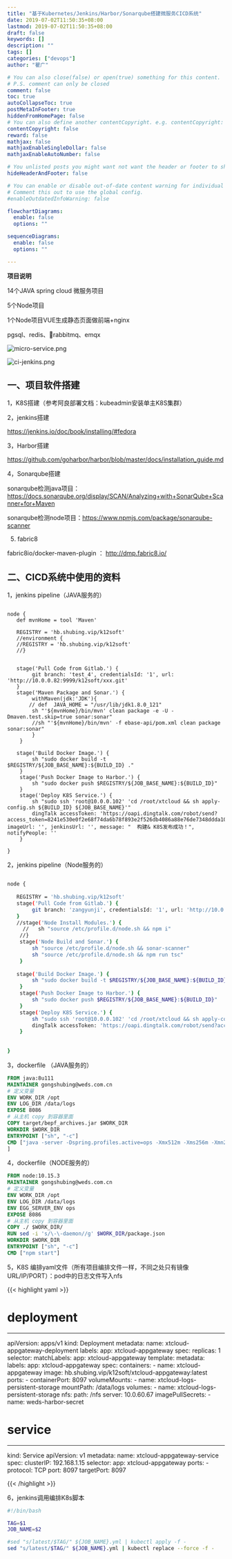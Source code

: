 ```yaml
---
title: "基于Kubernetes/Jenkins/Harbor/Sonarqube搭建微服务CICD系统"
date: 2019-07-02T11:50:35+08:00
lastmod: 2019-07-02T11:50:35+08:00
draft: false
keywords: []
description: ""
tags: []
categories: ["devops"]
author: "瞿广"

# You can also close(false) or open(true) something for this content.
# P.S. comment can only be closed
comment: false
toc: true
autoCollapseToc: true
postMetaInFooter: true
hiddenFromHomePage: false
# You can also define another contentCopyright. e.g. contentCopyright: "This is another copyright."
contentCopyright: false
reward: false
mathjax: false
mathjaxEnableSingleDollar: false
mathjaxEnableAutoNumber: false

# You unlisted posts you might want not want the header or footer to show
hideHeaderAndFooter: false

# You can enable or disable out-of-date content warning for individual post.
# Comment this out to use the global config.
#enableOutdatedInfoWarning: false

flowchartDiagrams:
  enable: false
  options: ""

sequenceDiagrams: 
  enable: false
  options: ""

---
```


**项目说明**

14个JAVA spring cloud 微服务项目

5个Node项目

1个Node项目VUE生成静态页面做前端+nginx

pgsql、redis、rabbitmq、emqx

<!--more-->


![micro-service.png](/img/micro-service.png)

![ci-jenkins.png](/img/ci-jenkins.png)
<!--more-->

## 一、项目软件搭建

1，K8S搭建（参考阿良部署文档：kubeadmin安装单主K8S集群）

2，jenkins搭建

https://jenkins.io/doc/book/installing/#fedora

3，Harbor搭建

https://github.com/goharbor/harbor/blob/master/docs/installation_guide.md

4，Sonarqube搭建

sonarqube检测java项目：https://docs.sonarqube.org/display/SCAN/Analyzing+with+SonarQube+Scanner+for+Maven

sonarqube检测node项目：https://www.npmjs.com/package/sonarqube-scanner

5. fabric8

fabric8io/docker-maven-plugin ： http://dmp.fabric8.io/


## 二、CICD系统中使用的资料

1，jenkins pipeline（JAVA服务的）

```

node {
   def mvnHome = tool 'Maven'
   
   REGISTRY = 'hb.shubing.vip/k12soft'
   //environment { 
   //REGISTRY = 'hb.shubing.vip/k12soft'
   //}
   
   
   stage('Pull Code from Gitlab.') {
        git branch: 'test_4', credentialsId: '1', url: 'http://10.0.0.82:9999/k12soft/xxx.git'
   }
   stage('Maven Package and Sonar.') {
        withMaven(jdk:'JDK'){
       // def  JAVA_HOME = "/usr/lib/jdk1.8.0_121"
        sh "'${mvnHome}/bin/mvn' clean package -e -U -Dmaven.test.skip=true sonar:sonar"
        //sh "'${mvnHome}/bin/mvn' -f ebase-api/pom.xml clean package sonar:sonar"
        }
    }
    
   stage('Build Docker Image.') {
        sh "sudo docker build -t $REGISTRY/${JOB_BASE_NAME}:${BUILD_ID} ."
    }
    stage('Push Docker Image to Harbor.') {
        sh "sudo docker push $REGISTRY/${JOB_BASE_NAME}:${BUILD_ID}"
    }
    stage('Deploy K8S Service.') {
        sh "sudo ssh 'root@10.0.0.102' 'cd /root/xtcloud && sh apply-config.sh ${BUILD_ID} ${JOB_BASE_NAME}'"
        dingTalk accessToken: 'https://oapi.dingtalk.com/robot/send?access_token=8241e530e0f2e68f74da6b78f893e2f526db4086a88e76de7348ddda101f13xx', imageUrl: '', jenkinsUrl: '', message: "  构建& K8S发布成功！", notifyPeople: ''
    }
    
}

```
2，jenkins pipeline（Node服务的）

```bash

node {
   
   REGISTRY = 'hb.shubing.vip/k12soft'
   stage('Pull Code from Gitlab.') {
        git branch: 'zangyunji', credentialsId: '1', url: 'http://10.0.0.82:9999/k12soft/xxx.git'
   }
   //stage('Node Install Modules.') {
     //   sh "source /etc/profile.d/node.sh && npm i"
    //}
    stage('Node Build and Sonar.') {
        sh "source /etc/profile.d/node.sh && sonar-scanner"
        sh "source /etc/profile.d/node.sh && npm run tsc"
    }
        
   stage('Build Docker Image.') {
        sh "sudo docker build -t $REGISTRY/${JOB_BASE_NAME}:${BUILD_ID} ."
    }
    stage('Push Docker Image to Harbor.') {
        sh "sudo docker push $REGISTRY/${JOB_BASE_NAME}:${BUILD_ID}"
    }
    stage('Deploy K8S Service.') {
        sh "sudo ssh 'root@10.0.0.102' 'cd /root/xtcloud && sh apply-config.sh ${BUILD_ID} ${JOB_BASE_NAME}'"
        dingTalk accessToken: 'https://oapi.dingtalk.com/robot/send?access_token=8241e530e0f2e68f74da6b78f893e2f526db4086a88e76de7348ddda101f13xx', imageUrl: '', jenkinsUrl: '', message: "  构建& K8S发布成功！", notifyPeople: ''
    }
    
    
}
```

3，dockerfile （JAVA服务的）

```dockerfile
FROM java:8u111
MAINTAINER gongshubing@weds.com.cn
# 定义变量
ENV WORK_DIR /opt
ENV LOG_DIR /data/logs
EXPOSE 8086
# 从主机 copy 到容器里面
COPY target/bepf_archives.jar $WORK_DIR
WORKDIR $WORK_DIR
ENTRYPOINT ["sh", "-c"]
CMD ["java -server -Dspring.profiles.active=ops -Xmx512m -Xms256m -Xmn256m -XX:+UseG1GC -XX:+DisableExplicitGC -Duser.timezone=GMT+8 -jar *.jar > /dev/null"
]
```

4，dockerfile（NODE服务的）

```dockerfile
FROM node:10.15.3
MAINTAINER gongshubing@weds.com.cn
# 定义变量
ENV WORK_DIR /opt
ENV LOG_DIR /data/logs
ENV EGG_SERVER_ENV ops
EXPOSE 8086
# 从主机 copy 到容器里面
COPY ./ $WORK_DIR/
RUN sed -i 's/\-\-daemon//g' $WORK_DIR/package.json
WORKDIR $WORK_DIR
ENTRYPOINT ["sh", "-c"]
CMD ["npm start"]
```

5，K8S 编排yaml文件（所有项目编排文件一样，不同之处只有镜像URL/IP/PORT）：pod中的日志文件写入nfs

{{< highlight yaml >}}
# deployment
---
apiVersion: apps/v1
kind: Deployment
metadata:
  name: xtcloud-appgateway-deployment
  labels:
    app: xtcloud-appgateway
spec:
  replicas: 1
  selector:
    matchLabels:
      app: xtcloud-appgateway
  template:
    metadata:
      labels:
        app: xtcloud-appgateway
    spec:
      containers:
      - name: xtcloud-appgateway
        image: hb.shubing.vip/k12soft/xtcloud-appgateway:latest
        ports:
        - containerPort: 8097
        volumeMounts:
          - name: xtcloud-logs-persistent-storage
            mountPath: /data/logs
      volumes:
      - name: xtcloud-logs-persistent-storage
        nfs:
          path: /nfs
          server: 10.0.60.67
      imagePullSecrets:
        - name: weds-harbor-secret
# service
---
kind: Service
apiVersion: v1
metadata:
  name: xtcloud-appgateway-service
spec:
  clusterIP: 192.168.1.15
  selector:
    app: xtcloud-appgateway
  ports:
    - protocol: TCP
      port: 8097
      targetPort: 8097

{{< /highlight >}}

6，jenkins调用编排K8s脚本

```bash
#!/bin/bash

TAG=$1
JOB_NAME=$2

#sed "s/latest/$TAG/" ${JOB_NAME}.yml | kubectl apply -f -
sed "s/latest/$TAG/" ${JOB_NAME}.yml | kubectl replace --force -f -
```